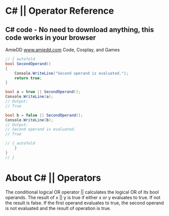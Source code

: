 # C# || Operator Reference

## C# code - No need to download anything, this code works in your browser
AmieDD www.amiedd.com
Code, Cosplay, and Games


```C# runnable
// { autofold
bool SecondOperand()
{
    Console.WriteLine("Second operand is evaluated.");
    return true;
}

bool a = true || SecondOperand();
Console.WriteLine(a);
// Output:
// True

bool b = false || SecondOperand();
Console.WriteLine(b);
// Output:
// Second operand is evaluated.
// True

// { autofold
    }
}
// }
```

# About C# || Operators

The conditional logical OR operator || calculates the logical OR of its bool operands. The result of x || y is true if either x or y evaluates to true. If not the result is false. If the first operand evaluates to true, the second operand is not evaluated and the result of operation is true.
